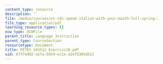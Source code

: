 ```yaml
---
content_type: resource
description: ''
file: /media/courses/es-s41-speak-italian-with-your-mouth-full-spring-2012/67f74482a2fab954ec1ea2475305d512_MITES_S41S12_Esercizi10.pdf
file_type: application/pdf
learning_resource_types: []
ocw_type: OCWFile
parent_title: Language Instruction
parent_type: CourseSection
resourcetype: Document
title: MITES_S41S12_Esercizi10.pdf
uid: 67f74482-a2fa-b954-ec1e-a2475305d512
---
```

